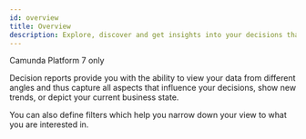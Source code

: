 ```yaml
---
id: overview
title: Overview
description: Explore, discover and get insights into your decisions that otherwise would be hidden.
---
```


<span class="badge badge--platform">Camunda Platform 7 only</span>

Decision reports provide you with the ability to view your data from different angles and thus capture all aspects that influence your decisions, show new trends, or depict your current business state.

You can also define filters which help you narrow down your view to what you are interested in.
